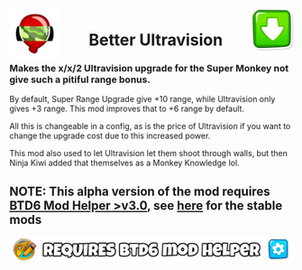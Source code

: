 <a href="https://github.com/doombubbles/better-ultra-vision/releases/latest/download/BetterUltraVision.dll">
    <img align="left" alt="Icon" height="90" src="Icon.png">
    <img align="right" alt="Download" height="75" src="https://raw.githubusercontent.com/gurrenm3/BTD-Mod-Helper/master/BloonsTD6%20Mod%20Helper/Resources/DownloadBtn.png">
</a>

<h1 align="center">Better Ultravision</h1>


### Makes the x/x/2 Ultravision upgrade for the Super Monkey not give such a pitiful range bonus.

By default, Super Range Upgrade give +10 range, while Ultravision only gives +3 range. This mod improves that to +6 range by default.

All this is changeable in a config, as is the price of Ultravision if you want to change the upgrade cost due to this increased power.

This mod also used to let Ultravision let them shoot through walls, but then Ninja Kiwi added that themselves as a Monkey Knowledge lol.


## NOTE: This alpha version of the mod requires [BTD6 Mod Helper >v3.0](https://github.com/gurrenm3/BTD-Mod-Helper/wiki/Mod-Helper-3.0-Alpha), see [here](https://github.com/doombubbles/BTD6-Mods#readme) for the stable mods
[![Requires BTD6 Mod Helper](https://raw.githubusercontent.com/gurrenm3/BTD-Mod-Helper/master/banner.png)](https://github.com/gurrenm3/BTD-Mod-Helper#readme)
